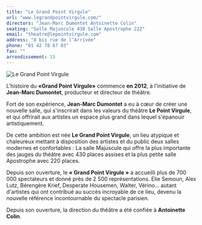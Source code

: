 ```yaml
---
title: "Le Grand Point Virgule"
url: "www.legrandpointvirgule.com/"
directors: "Jean-Marc Dumontet Antoinette Colin"
seating: "Salle Majuscule 430 Salle Apostrophe 222"
email: "theatre@lepointvirgule.com"
address: "8 bis rue de l’Arrivée"
phone: "01 42 78 67 03"
fax: ""
arrondissement: 15
---
```


![Le Grand Point Virgule](../images/15eme/le-grand-point-virgule/le-grand-point-virgule-1.jpg)

L'histoire du **«Grand Point Virgule»** commence **en 2012**, à l'initiative de **Jean-Marc Dumontet**, producteur et directeur de théâtre.

Fort de son expérience, **Jean-Marc Dumontet** a eu à cœur de créer une nouvelle salle, qui s'inscrirait dans les valeurs du théâtre **Le Point Virgule**, et qui offrirait aux artistes un espace plus grand dans lequel s'épanouir artistiquement.

De cette ambition est née **Le Grand Point Virgule**, un lieu atypique et chaleureux mettant à disposition des artistes et du public deux salles modernes et confortables : La salle Majuscule qui offre la plus importante des jauges du théâtre avec 430 places assises et la plus petite salle Apostrophe avec 220 places.

Depuis son ouverture, le **« Grand Point Virgule »** a accueilli plus de 700 000 spectateurs et donné près de 2 500 représentations. Elie Semoun, Alex Lutz, Bérengère Krief, Desperate Housemen, Walter, Vérino… autant d'artistes qui ont contribué au succès incroyable de ce lieu, devenu la nouvelle référence incontournable du spectacle parisien.

Depuis son ouverture, la direction du théâtre a été confiée à **Antoinette Colin**.

